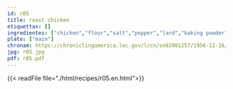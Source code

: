 ```yaml
---
id: r05
title: roast chicken
etiquettas: []
ingredientes: ["chicken","flour","salt","pepper","lard","baking powder","egg","milk","butter"]
plato: ["main"]
chronam: https://chroniclingamerica.loc.gov/lccn/sn82001257/1956-12-16/ed-1/seq-5/
jpg: r05.jpg
pdf: r05.pdf
---
```


{{< readFile file="./html/recipes/r05.en.html">}}